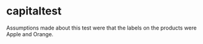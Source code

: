 # capitaltest

Assumptions made about this test were that the labels on the products were Apple and Orange. 
